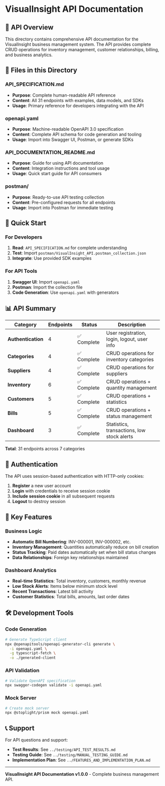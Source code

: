 # VisualInsight API Documentation

## 🔌 API Overview

This directory contains comprehensive API documentation for the VisualInsight business management system. The API provides complete CRUD operations for inventory management, customer relationships, billing, and business analytics.

## 📁 Files in this Directory

### **API_SPECIFICATION.md**
- **Purpose**: Complete human-readable API reference
- **Content**: All 31 endpoints with examples, data models, and SDKs
- **Usage**: Primary reference for developers integrating with the API

### **openapi.yaml**
- **Purpose**: Machine-readable OpenAPI 3.0 specification
- **Content**: Complete API schema for code generation and tooling
- **Usage**: Import into Swagger UI, Postman, or generate SDKs

### **API_DOCUMENTATION_README.md**
- **Purpose**: Guide for using API documentation
- **Content**: Integration instructions and tool usage
- **Usage**: Quick start guide for API consumers

### **postman/**
- **Purpose**: Ready-to-use API testing collection
- **Content**: Pre-configured requests for all endpoints
- **Usage**: Import into Postman for immediate testing

## 🚀 Quick Start

### **For Developers**
1. **Read**: `API_SPECIFICATION.md` for complete understanding
2. **Test**: Import `postman/VisualInsight_API.postman_collection.json`
3. **Integrate**: Use provided SDK examples

### **For API Tools**
1. **Swagger UI**: Import `openapi.yaml`
2. **Postman**: Import the collection file
3. **Code Generation**: Use `openapi.yaml` with generators

## 📊 API Summary

| Category | Endpoints | Status | Description |
|----------|-----------|--------|-------------|
| **Authentication** | 4 | ✅ Complete | User registration, login, logout, user info |
| **Categories** | 4 | ✅ Complete | CRUD operations for inventory categories |
| **Suppliers** | 4 | ✅ Complete | CRUD operations for suppliers |
| **Inventory** | 6 | ✅ Complete | CRUD operations + quantity management |
| **Customers** | 5 | ✅ Complete | CRUD operations + statistics |
| **Bills** | 5 | ✅ Complete | CRUD operations + status management |
| **Dashboard** | 3 | ✅ Complete | Statistics, transactions, low stock alerts |

**Total**: 31 endpoints across 7 categories

## 🔐 Authentication

The API uses session-based authentication with HTTP-only cookies:

1. **Register** a new user account
2. **Login** with credentials to receive session cookie
3. **Include session cookie** in all subsequent requests
4. **Logout** to destroy session

## 🎯 Key Features

### **Business Logic**
- **Automatic Bill Numbering**: INV-000001, INV-000002, etc.
- **Inventory Management**: Quantities automatically reduce on bill creation
- **Status Tracking**: Paid dates automatically set when bill status changes
- **Data Relationships**: Foreign key relationships maintained

### **Dashboard Analytics**
- **Real-time Statistics**: Total inventory, customers, monthly revenue
- **Low Stock Alerts**: Items below minimum stock level
- **Recent Transactions**: Latest bill activity
- **Customer Statistics**: Total bills, amounts, last order dates

## 🛠️ Development Tools

### **Code Generation**
```bash
# Generate TypeScript client
npx @openapitools/openapi-generator-cli generate \
  -i openapi.yaml \
  -g typescript-fetch \
  -o ./generated-client
```

### **API Validation**
```bash
# Validate OpenAPI specification
npx swagger-codegen validate -i openapi.yaml
```

### **Mock Server**
```bash
# Create mock server
npx @stoplight/prism mock openapi.yaml
```

## 📞 Support

For API questions and support:
- **Test Results**: See `../testing/API_TEST_RESULTS.md`
- **Testing Guide**: See `../testing/MANUAL_TESTING_GUIDE.md`
- **Implementation Plan**: See `../FEATURES_AND_IMPLEMENTATION_PLAN.md`

---

**VisualInsight API Documentation v1.0.0** - Complete business management API.

